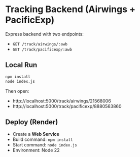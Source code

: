 # Tracking Backend (Airwings + PacificExp)

Express backend with two endpoints:

- `GET /track/airwings/:awb`
- `GET /track/pacificexp/:awb`

## Local Run

```bash
npm install
node index.js
```

Then open:

- http://localhost:5000/track/airwings/21568006
- http://localhost:5000/track/pacificexp/8880563860

## Deploy (Render)

- Create a **Web Service**
- Build command: `npm install`
- Start command: `node index.js`
- Environment: Node 22
